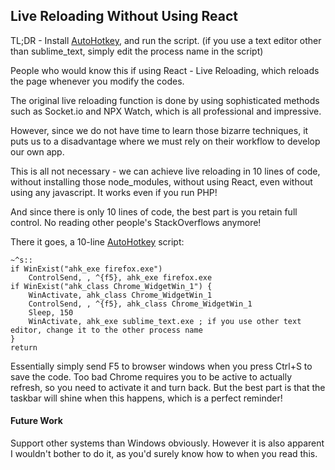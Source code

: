 ## Live Reloading Without Using React

TL;DR - Install [AutoHotkey](https://www.autohotkey.com/), and run the script.
(if you use a text editor other than sublime_text, simply edit the process name in the script)

People who would know this if using React - Live Reloading, which reloads the page whenever you modify the codes.

The original live reloading function is done by using sophisticated methods such as Socket.io and NPX Watch, which is all professional and impressive.

However, since we do not have time to learn those bizarre techniques, it puts us to a disadvantage where we must rely on their workflow to develop our own app.

This is all not necessary - we can achieve live reloading in 10 lines of code, without installing those node_modules, without using React, even without using any javascript. It works even if you run PHP!

And since there is only 10 lines of code, the best part is you retain full control. No reading other people's StackOverflows anymore!

There it goes, a 10-line [AutoHotkey](https://www.autohotkey.com/) script:

```autohotkey
~^s::
if WinExist("ahk_exe firefox.exe")
    ControlSend, , ^{f5}, ahk_exe firefox.exe
if WinExist("ahk_class Chrome_WidgetWin_1") {
    WinActivate, ahk_class Chrome_WidgetWin_1
    ControlSend, , ^{f5}, ahk_class Chrome_WidgetWin_1
    Sleep, 150
    WinActivate, ahk_exe sublime_text.exe ; if you use other text editor, change it to the other process name
}
return
```

Essentially simply send F5 to browser windows when you press Ctrl+S to save the code.
Too bad Chrome requires you to be active to actually refresh, so you need to activate it and turn back. But the best part is that the taskbar will shine when this happens, which is a perfect reminder!

#### Future Work

Support other systems than Windows obviously. However it is also apparent I wouldn't bother to do it, as you'd surely know how to when you read this.
